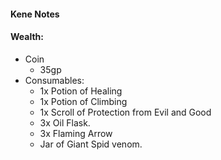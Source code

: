 
#### Kene Notes




#### Wealth:
* Coin
    * 35gp
* Consumables:
    * 1x Potion of Healing
    * 1x Potion of Climbing
    * 1x Scroll of Protection from Evil and Good
    * 3x Oil Flask. 
    * 3x Flaming Arrow
    * Jar of Giant Spid venom. 

